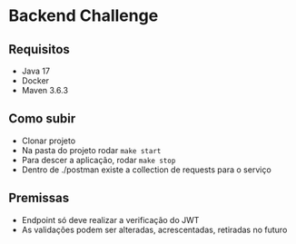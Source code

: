 # Backend Challenge

## Requisitos
- Java 17
- Docker
- Maven 3.6.3

## Como subir
- Clonar projeto
- Na pasta do projeto rodar ```make start```
- Para descer a aplicação, rodar ```make stop```
- Dentro de ./postman existe a collection de requests para o serviço

## Premissas
- Endpoint só deve realizar a verificação do JWT
- As validações podem ser alteradas, acrescentadas, retiradas no futuro
